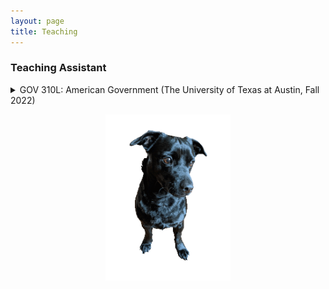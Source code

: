 ```yaml
---
layout: page
title: Teaching
---
```


<div>
  <h3>Teaching Assistant</h3>
  <details>
  <summary>
   GOV 310L: American Government (The University of Texas at Austin, Fall 2022)
  </summary>
  <p>
    Web-based course on the topic of American Government with over 1,000 students <br></br>
    Individually managed approximately 150 students <br></br>
    Regularly hosted exam review sessions, conducted office hours, and graded exams/essays
  </p>
  </details>

  <p style="text-align:center;"><img src="/assets/img/orion_my_dog_gif.gif" alt="my dog" width="200" height="auto"></p>
</div>
